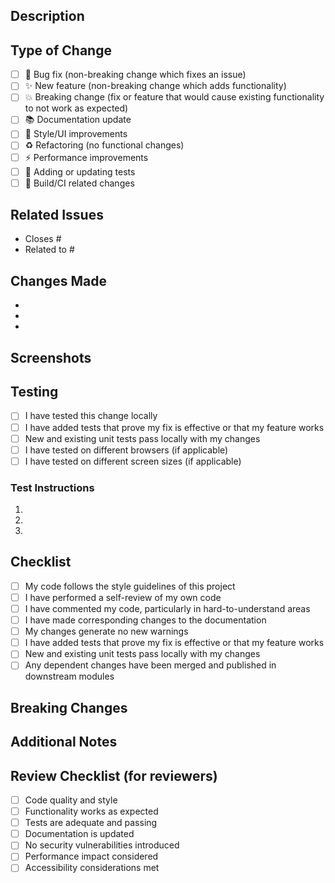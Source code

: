 ## Description
<!-- Provide a brief description of the changes in this PR -->

## Type of Change
<!-- Check all that apply -->
- [ ] 🐛 Bug fix (non-breaking change which fixes an issue)
- [ ] ✨ New feature (non-breaking change which adds functionality)
- [ ] 💥 Breaking change (fix or feature that would cause existing functionality to not work as expected)
- [ ] 📚 Documentation update
- [ ] 🎨 Style/UI improvements
- [ ] ♻️ Refactoring (no functional changes)
- [ ] ⚡ Performance improvements
- [ ] 🧪 Adding or updating tests
- [ ] 🔧 Build/CI related changes

## Related Issues
<!-- Link to related issues using keywords like "Closes #123" or "Fixes #456" -->
- Closes #
- Related to #

## Changes Made
<!-- List the main changes made in this PR -->
- 
- 
- 

## Screenshots
<!-- If applicable, add screenshots to help explain your changes -->

## Testing
<!-- Describe the tests you ran and how to reproduce them -->
- [ ] I have tested this change locally
- [ ] I have added tests that prove my fix is effective or that my feature works
- [ ] New and existing unit tests pass locally with my changes
- [ ] I have tested on different browsers (if applicable)
- [ ] I have tested on different screen sizes (if applicable)

### Test Instructions
<!-- Provide step-by-step instructions for testing -->
1. 
2. 
3. 

## Checklist
<!-- Check all items that apply -->
- [ ] My code follows the style guidelines of this project
- [ ] I have performed a self-review of my own code
- [ ] I have commented my code, particularly in hard-to-understand areas
- [ ] I have made corresponding changes to the documentation
- [ ] My changes generate no new warnings
- [ ] I have added tests that prove my fix is effective or that my feature works
- [ ] New and existing unit tests pass locally with my changes
- [ ] Any dependent changes have been merged and published in downstream modules

## Breaking Changes
<!-- If this is a breaking change, describe what breaks and how to migrate -->

## Additional Notes
<!-- Add any additional notes, concerns, or context about this PR -->

## Review Checklist (for reviewers)
- [ ] Code quality and style
- [ ] Functionality works as expected  
- [ ] Tests are adequate and passing
- [ ] Documentation is updated
- [ ] No security vulnerabilities introduced
- [ ] Performance impact considered
- [ ] Accessibility considerations met
